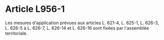 # Article L956-1

Les mesures d'application prévues aux articles L. 621-4, L. 625-1, L. 626-3, L. 626-5 à L. 626-7, L. 626-14 et L. 626-16 sont fixées par l'assemblée territoriale.
